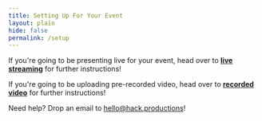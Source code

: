 ```yaml
---
title: Setting Up For Your Event
layout: plain
hide: false
permalink: /setup
---
```


If you're going to be presenting live for your event, head over to [**live streaming**](./streaming) for further instructions!

If you're going to be uploading pre-recorded video, head over to [**recorded video**](./recorded) for further instructions!

Need help? Drop an email to [hello@hack.productions](mailto:hello@hack.productions)!
